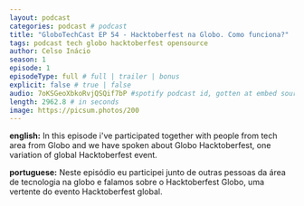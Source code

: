 ```yaml
---
layout: podcast
categories: podcast # podcast
title: "GloboTechCast EP 54 - Hacktoberfest na Globo. Como funciona?"
tags: podcast tech globo hacktoberfest opensource
author: Celso Inácio
season: 1
episode: 1
episodeType: full # full | trailer | bonus
explicit: false # true | false
audio: 7oKSGeoXbkoRvjQSQif7bP #spotify podcast id, gotten at embed source
length: 2962.8 # in seconds
image: https://picsum.photos/200
---
```


<p><b>english:</b> In this episode i've participated together with people from tech area from Globo and we have spoken about Globo Hacktoberfest, one variation of global Hacktoberfest event.<p>

<p><b>portuguese:</b> Neste episódio eu participei junto de outras pessoas da área de tecnologia na globo e falamos sobre o Hacktoberfest Globo, uma vertente do evento Hacktoberfest global.</p>